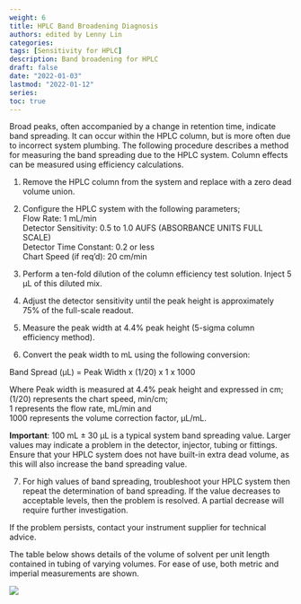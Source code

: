 ```yaml
---
weight: 6
title: HPLC Band Broadening Diagnosis
authors: edited by Lenny Lin
categories: 
tags: [Sensitivity for HPLC]
description: Band broadening for HPLC
draft: false
date: "2022-01-03"
lastmod: "2022-01-12"
series: 
toc: true
---
```



<!--more-->

Broad peaks, often accompanied by a change in retention time, indicate band spreading. It can occur within the HPLC column, but is more often due to incorrect system plumbing. The following procedure describes a method for measuring the band spreading due to the HPLC system. Column effects can be measured using efficiency calculations.  

1. Remove the HPLC column from the system and replace with a zero dead volume union.  

2. Configure the HPLC system with the following parameters;  
Flow Rate: 1 mL/min  
Detector Sensitivity: 0.5 to 1.0 AUFS (ABSORBANCE UNITS FULL SCALE)  
Detector Time Constant: 0.2 or less   
Chart Speed (if req’d): 20 cm/min  

3. Perform a ten-fold dilution of the column efficiency test solution. Inject 5 µL of this diluted mix.  

4. Adjust the detector sensitivity until the peak height is approximately 75% of the full-scale readout.  

5. Measure the peak width at 4.4% peak height (5-sigma column efficiency method).  

6. Convert the peak width to mL using the following conversion:  

Band Spread (µL) = Peak Width x (1/20) x 1 x 1000

Where Peak width is measured at 4.4% peak height and expressed in cm;  
(1/20) represents the chart speed, min/cm;  
1 represents the flow rate, mL/min and   
1000 represents the volume correction factor, µL/mL.  

<b>Important</b>: 100 mL ± 30 µL is a typical system band spreading value. Larger values may indicate a problem in the detector, injector, tubing or fittings. Ensure that your HPLC system does not have built-in extra dead volume, as this will also increase the band spreading value.  

7. For high values of band spreading, troubleshoot your HPLC system then repeat the determination of band spreading. If the value decreases to acceptable levels, then the problem is resolved. A partial decrease will require further investigation.  

If the problem persists, contact your instrument supplier for technical advice.  

The table below shows details of the volume of solvent per unit length contained in tubing of varying volumes. For ease of use, both metric and imperial measurements are shown.  



<img src = "/docs/images/Screenshot 2022-01-15 154140.png"/>

